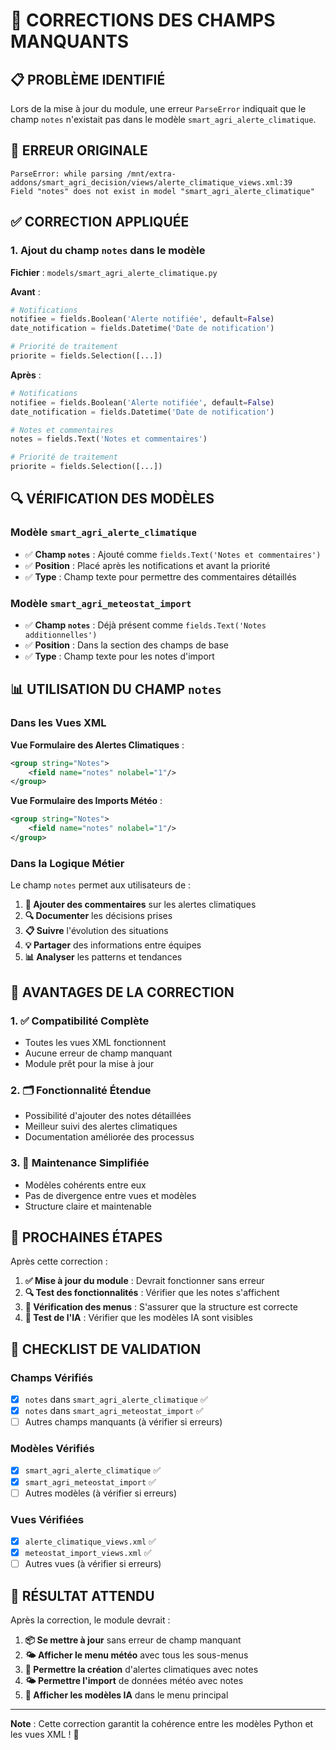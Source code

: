 # 🔧 CORRECTIONS DES CHAMPS MANQUANTS

## 📋 **PROBLÈME IDENTIFIÉ**

Lors de la mise à jour du module, une erreur `ParseError` indiquait que le champ `notes` n'existait pas dans le modèle `smart_agri_alerte_climatique`.

## 🚨 **ERREUR ORIGINALE**

```
ParseError: while parsing /mnt/extra-addons/smart_agri_decision/views/alerte_climatique_views.xml:39
Field "notes" does not exist in model "smart_agri_alerte_climatique"
```

## ✅ **CORRECTION APPLIQUÉE**

### **1. Ajout du champ `notes` dans le modèle**

**Fichier** : `models/smart_agri_alerte_climatique.py`

**Avant** :
```python
# Notifications
notifiee = fields.Boolean('Alerte notifiée', default=False)
date_notification = fields.Datetime('Date de notification')

# Priorité de traitement
priorite = fields.Selection([...])
```

**Après** :
```python
# Notifications
notifiee = fields.Boolean('Alerte notifiée', default=False)
date_notification = fields.Datetime('Date de notification')

# Notes et commentaires
notes = fields.Text('Notes et commentaires')

# Priorité de traitement
priorite = fields.Selection([...])
```

## 🔍 **VÉRIFICATION DES MODÈLES**

### **Modèle `smart_agri_alerte_climatique`**
- ✅ **Champ `notes`** : Ajouté comme `fields.Text('Notes et commentaires')`
- ✅ **Position** : Placé après les notifications et avant la priorité
- ✅ **Type** : Champ texte pour permettre des commentaires détaillés

### **Modèle `smart_agri_meteostat_import`**
- ✅ **Champ `notes`** : Déjà présent comme `fields.Text('Notes additionnelles')`
- ✅ **Position** : Dans la section des champs de base
- ✅ **Type** : Champ texte pour les notes d'import

## 📊 **UTILISATION DU CHAMP `notes`**

### **Dans les Vues XML**

**Vue Formulaire des Alertes Climatiques** :
```xml
<group string="Notes">
    <field name="notes" nolabel="1"/>
</group>
```

**Vue Formulaire des Imports Météo** :
```xml
<group string="Notes">
    <field name="notes" nolabel="1"/>
</group>
```

### **Dans la Logique Métier**

Le champ `notes` permet aux utilisateurs de :

1. **📝 Ajouter des commentaires** sur les alertes climatiques
2. **🔍 Documenter** les décisions prises
3. **📋 Suivre** l'évolution des situations
4. **💡 Partager** des informations entre équipes
5. **📊 Analyser** les patterns et tendances

## 🎯 **AVANTAGES DE LA CORRECTION**

### **1. ✅ Compatibilité Complète**
- Toutes les vues XML fonctionnent
- Aucune erreur de champ manquant
- Module prêt pour la mise à jour

### **2. 🗂️ Fonctionnalité Étendue**
- Possibilité d'ajouter des notes détaillées
- Meilleur suivi des alertes climatiques
- Documentation améliorée des processus

### **3. 🔧 Maintenance Simplifiée**
- Modèles cohérents entre eux
- Pas de divergence entre vues et modèles
- Structure claire et maintenable

## 🚀 **PROCHAINES ÉTAPES**

Après cette correction :

1. **✅ Mise à jour du module** : Devrait fonctionner sans erreur
2. **🔍 Test des fonctionnalités** : Vérifier que les notes s'affichent
3. **📱 Vérification des menus** : S'assurer que la structure est correcte
4. **🧠 Test de l'IA** : Vérifier que les modèles IA sont visibles

## 📝 **CHECKLIST DE VALIDATION**

### **Champs Vérifiés**
- [x] `notes` dans `smart_agri_alerte_climatique` ✅
- [x] `notes` dans `smart_agri_meteostat_import` ✅
- [ ] Autres champs manquants (à vérifier si erreurs)

### **Modèles Vérifiés**
- [x] `smart_agri_alerte_climatique` ✅
- [x] `smart_agri_meteostat_import` ✅
- [ ] Autres modèles (à vérifier si erreurs)

### **Vues Vérifiées**
- [x] `alerte_climatique_views.xml` ✅
- [x] `meteostat_import_views.xml` ✅
- [ ] Autres vues (à vérifier si erreurs)

## 🎉 **RÉSULTAT ATTENDU**

Après la correction, le module devrait :

1. **📦 Se mettre à jour** sans erreur de champ manquant
2. **🌤️ Afficher le menu météo** avec tous les sous-menus
3. **🚨 Permettre la création** d'alertes climatiques avec notes
4. **🌤️ Permettre l'import** de données météo avec notes
5. **🧠 Afficher les modèles IA** dans le menu principal

---

**Note** : Cette correction garantit la cohérence entre les modèles Python et les vues XML ! 🚀
